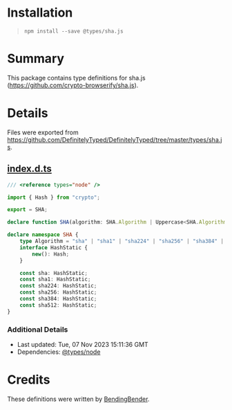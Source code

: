 # Installation
> `npm install --save @types/sha.js`

# Summary
This package contains type definitions for sha.js (https://github.com/crypto-browserify/sha.js).

# Details
Files were exported from https://github.com/DefinitelyTyped/DefinitelyTyped/tree/master/types/sha.js.
## [index.d.ts](https://github.com/DefinitelyTyped/DefinitelyTyped/tree/master/types/sha.js/index.d.ts)
````ts
/// <reference types="node" />

import { Hash } from "crypto";

export = SHA;

declare function SHA(algorithm: SHA.Algorithm | Uppercase<SHA.Algorithm>): Hash;

declare namespace SHA {
    type Algorithm = "sha" | "sha1" | "sha224" | "sha256" | "sha384" | "sha512";
    interface HashStatic {
        new(): Hash;
    }

    const sha: HashStatic;
    const sha1: HashStatic;
    const sha224: HashStatic;
    const sha256: HashStatic;
    const sha384: HashStatic;
    const sha512: HashStatic;
}

````

### Additional Details
 * Last updated: Tue, 07 Nov 2023 15:11:36 GMT
 * Dependencies: [@types/node](https://npmjs.com/package/@types/node)

# Credits
These definitions were written by [BendingBender](https://github.com/BendingBender).

